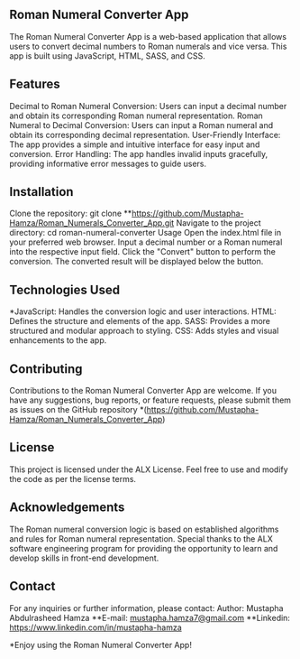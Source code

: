## Roman Numeral Converter App
The Roman Numeral Converter App is a web-based application that allows users to convert decimal numbers to Roman numerals and vice versa. This app is built using JavaScript, HTML, SASS, and CSS.

## Features
Decimal to Roman Numeral Conversion: Users can input a decimal number and obtain its corresponding Roman numeral representation.
Roman Numeral to Decimal Conversion: Users can input a Roman numeral and obtain its corresponding decimal representation.
User-Friendly Interface: The app provides a simple and intuitive interface for easy input and conversion.
Error Handling: The app handles invalid inputs gracefully, providing informative error messages to guide users.

## Installation
Clone the repository: git clone **https://github.com/Mustapha-Hamza/Roman_Numerals_Converter_App.git
Navigate to the project directory: cd roman-numeral-converter
Usage
Open the index.html file in your preferred web browser.
Input a decimal number or a Roman numeral into the respective input field.
Click the "Convert" button to perform the conversion.
The converted result will be displayed below the button.

## Technologies Used
*JavaScript: Handles the conversion logic and user interactions.
HTML: Defines the structure and elements of the app.
SASS: Provides a more structured and modular approach to styling.
CSS: Adds styles and visual enhancements to the app.

## Contributing
Contributions to the Roman Numeral Converter App are welcome. If you have any suggestions, bug reports, or feature requests, please submit them as issues on the GitHub repository *(https://github.com/Mustapha-Hamza/Roman_Numerals_Converter_App)


## License
This project is licensed under the ALX License. Feel free to use and modify the code as per the license terms.

## Acknowledgements
The Roman numeral conversion logic is based on established algorithms and rules for Roman numeral representation.
Special thanks to the ALX software engineering program for providing the opportunity to learn and develop skills in front-end development.

## Contact
For any inquiries or further information, please contact:
Author: Mustapha Abdulrasheed Hamza
        **E-mail: mustapha.hamza7@gmail.com
        **Linkedin: https://www.linkedin.com/in/mustapha-hamza
        

*Enjoy using the Roman Numeral Converter App!
